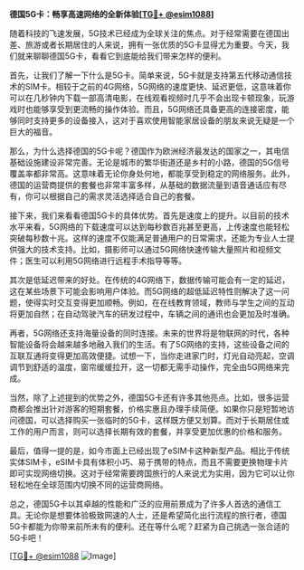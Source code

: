 **德国5G卡：畅享高速网络的全新体验[[TG💪+ @esim1088](https://t.me/s/esim1088)]**

随着科技的飞速发展，5G技术已经成为全球关注的焦点。对于经常需要在德国出差、旅游或者长期居住的人来说，拥有一张优质的5G卡显得尤为重要。今天，我们就来聊聊德国5G卡，看看它到底能给我们带来怎样的便利。

首先，让我们了解一下什么是5G卡。简单来说，5G卡就是支持第五代移动通信技术的SIM卡。相较于之前的4G网络，5G网络的速度更快、延迟更低，这意味着你可以在几秒钟内下载一部高清电影，在线观看视频时几乎不会出现卡顿现象，玩游戏时也能够享受到更流畅的操作体验。而且，5G网络还具备更高的连接密度，能够同时支持更多的设备接入，这对于喜欢使用智能家居设备的朋友来说无疑是一个巨大的福音。

那么，为什么选择德国的5G卡呢？德国作为欧洲经济最发达的国家之一，其电信基础设施建设非常完善。无论是城市的繁华街道还是乡村的小路，德国的5G信号覆盖率都非常高。这意味着无论你身处何地，都能享受到稳定的网络服务。此外，德国的运营商提供的套餐也非常丰富多样，从基础的数据流量到语音通话应有尽有，你可以根据自己的需求灵活选择适合自己的套餐。

接下来，我们来看看德国5G卡的具体优势。首先是速度上的提升。以目前的技术水平来看，5G网络的下载速度可以达到每秒数百兆甚至更高，上传速度也能轻松突破每秒数十兆。这样的速度不仅能满足普通用户的日常需求，还能为专业人士提供强大的技术支持。比如，摄影师可以通过5G网络快速传输大量照片和视频文件；医生可以利用5G网络进行远程手术指导等等。

其次是低延迟带来的好处。在传统的4G网络下，数据传输可能会有一定的延迟，这在某些场景下可能会影响用户体验。而5G网络的超低延迟特性则解决了这一问题，使得实时交互变得更加顺畅。例如，在在线教育领域，教师与学生之间的互动将更加自然；在自动驾驶汽车的研发过程中，车辆之间的通讯也会更加及时准确。

再者，5G网络还支持海量设备的同时连接。未来的世界将是物联网的时代，各种智能设备将会越来越多地融入我们的生活。有了5G网络的支持，这些设备之间的互联互通将变得更加高效便捷。试想一下，当你走进家门时，灯光自动亮起，空调调节到舒适的温度，窗帘缓缓拉开，这一切都无需手动操作，完全由5G网络来完成。

当然，除了上述提到的优势之外，德国5G卡还有许多其他亮点。比如，很多运营商都会推出针对游客的短期套餐，价格实惠且办理手续简便。如果你只是短暂地访问德国，可以选择购买一张临时的5G卡，这样既方便又划算。而对于长期居住或工作的用户而言，则可以选择长期有效的套餐，并享受更加优惠的价格和服务。

最后，值得一提的是，如今市面上已经出现了eSIM卡这种新型产品。相比于传统实体SIM卡，eSIM卡具有体积小巧、易于携带的特点，而且不需要更换物理卡片即可实现网络切换。这对于经常需要跨国旅行的人来说尤为实用，因为它可以让你轻松地在全球范围内切换不同的运营商网络。

总之，德国5G卡以其卓越的性能和广泛的应用前景成为了许多人首选的通信工具。无论你是想要体验极致网速的人士，还是希望简化出行流程的旅行者，德国5G卡都能为你带来前所未有的便利。还在等什么呢？赶紧为自己挑选一张合适的5G卡吧！

[[TG💪+ @esim1088](https://t.me/s/esim1088) ![Image](https://i.postimg.cc/4NQfJmqS/Snipaste-2025-05-13-00-14-12.png)]